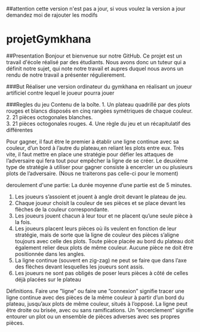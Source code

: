 ##attention cette version n'est pas a jour, si vous voulez la version a jour demandez moi de rajouter les modifs

# projetGymkhana

##Presentation
Bonjour et bienvenue sur notre GitHub. Ce projet est un travail d'école réalisé par des étudiants. Nous avons donc un tuteur qui a définit notre sujet, qui note notre travail et aupres duquel nous avons un rendu de notre travail a présenter régulierement.

###But
Réaliser une version ordinateur du gymkhana en réalisant un joueur artificiel contre lequel le joueur pourra jouer

###Regles du jeu
Contenu de la boîte. 
	1.  Un  plateau  quadrillé  par  des  plots  rouges  et  blancs disposés en cinq rangées symétriques de chaque couleur. 
	2. 21 pièces octogonales blanches.  
	3. 21 pièces octogonales rouges. 
	4. Une  règle  du  jeu  et  un  récapitulatif  des  différentes 
  
Pour  gagner,  il  faut  être  le  premier  à  établir  une ligne continue  avec  sa  couleur,  d’un  bord  à  l’autre  du  plateau,en  reliant  les  plots  entre  eux.  Très  vite,  il  faut mettre  en place une stratégie pour défier les attaques de l’adversaire qui  fera  tout  pour  empêcher  la  ligne  de  se  créer.
Le  deuxième  type  de  stratégie  à  utiliser  pour  gagner consiste à encercler un ou plusieurs plots de l’adversaire. (Nous ne traiterons pas celle-ci pour le moment)

deroulement d'une partie:
La durée moyenne d’une partie est de 5 minutes.  
1.  Les  joueurs  s’assoient  et  jouent  à  angle  droit  devant  le plateau de jeu. 
2.  Chaque  joueur  choisit  la  couleur  de  ses  pièces  et  se place devant les flèches de la couleur correspondante. 
3.  Les  joueurs  jouent  chacun  à  leur  tour  et  ne  placent qu’une seule pièce à la fois. 
4.  Les  joueurs  placent  leurs  pièces  où  ils  veulent en fonction  de  leur  stratégie,  mais  de  sorte  que  la  ligne  de 
couleur  des  pièces  s’aligne  toujours  avec  celle  des plots. Toute  pièce  placée  au  bord  du  plateau  doit  également 
relier  deux  plots  de  même  couleur.  Aucune  pièce  ne doit être positionnée dans les angles. 
5.  La  ligne  continue  (souvent  en  zig-zag)  ne  peut  se  faire que  dans  l’axe  des  flèches  devant  lesquelles  les  joueurs 
sont assis. 
6. Les joueurs ne sont pas obligés de poser leurs pièces à côté de celles déjà placées sur le plateau

Définitions. 
Faire  une ”ligne” ou  faire  une  ”connexion”  signifie  tracer une ligne continue avec des pièces de la même couleur à 
partir  d’un  bord  du  plateau,  jusqu’aux  plots  de  même couleur,  situés  à  l’opposé.  La  ligne  peut  être  droite  ou 
brisée, avec ou sans ramifications. 
Un ”encerclement” signifie   entourer   un   plot   ou   un ensemble de pièces adverses avec ses propres pièces. 
 
